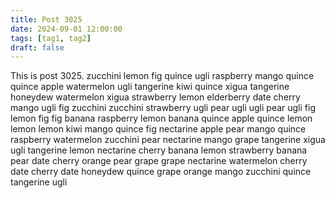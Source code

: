 ```yaml
---
title: Post 3025
date: 2024-09-01 12:00:00
tags: [tag1, tag2]
draft: false
---
```

This is post 3025.
zucchini
lemon
fig
quince
ugli
raspberry
mango
quince
quince
apple
watermelon
ugli
tangerine
kiwi
quince
xigua
tangerine
honeydew
watermelon
xigua
strawberry
lemon
elderberry
date
cherry
mango
ugli
fig
zucchini
zucchini
strawberry
ugli
pear
ugli
ugli
pear
ugli
fig
lemon
fig
fig
banana
raspberry
lemon
banana
quince
apple
quince
lemon
lemon
lemon
kiwi
mango
quince
fig
nectarine
apple
pear
mango
quince
raspberry
watermelon
zucchini
pear
nectarine
mango
grape
tangerine
xigua
ugli
tangerine
lemon
nectarine
cherry
banana
lemon
strawberry
banana
pear
date
cherry
orange
pear
grape
grape
nectarine
watermelon
cherry
date
cherry
date
honeydew
quince
grape
orange
mango
zucchini
quince
tangerine
ugli
